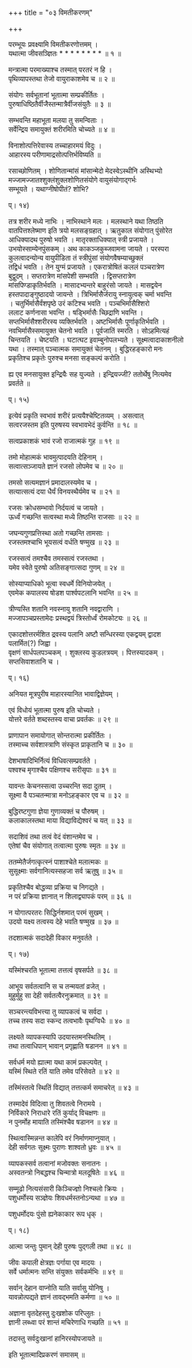 +++
title = "०३ विमतीकरणम्"

+++
    
परम्भूयः प्रवक्ष्यामि विमतीकरणोत्तमम् ।  
यथात्मा जीवसञ्ज्ञितः * * * * * * * * ॥ १ ॥  
    
मन्त्रात्मा परमाख्याश्च तस्मात् परतरं न हि ।  
पृथिव्यापस्तथा तेजो वायुराकाशमेव च ॥ २ ॥  
    
संयोगः सर्वभूतानां भूतात्मा सम्प्रकीर्तितः ।  
पुरुषाधिष्ठितैर्वीजैस्तन्मात्रैर्वीजसंयुतैः ॥ ३ ॥  
    
सम्भवन्ति महाभूता मलया तु समन्विताः ।  
सर्वेन्द्रिय समायुक्तं शरीरमिति चोच्यते ॥ ४ ॥  
    
विनाशोत्पत्तिरेवास्य तच्चाहारमयं विदुः ।  
आहारस्य परीणामाद्रसोत्पत्तिर्भविष्यति ॥  
    
रसाच्छोणितम् । शोणितान्मांसं मांसान्मेदो मेदस्वेऽस्थीनि अस्थिभ्यो   
मज्जामज्जातश्शुक्लंशुक्लशोणितसंयोगे वायुसंयोगाद्गर्भः   
सम्भूयते । यथाग्नीषोपीतं? शोभि?   
    
प्। १४)  
    
तत्र शरीर मध्ये नाभिः । नाभिस्थाने मलः । मलस्थाने यथा तिष्ठति   
वातपित्तश्लेष्माण इति त्रयो मलसङ्ग्रहात् । ऋतुकाल संयोगात् पुंसोरेत   
आधिक्यादथ पुरुषो भवति । मातृरक्ताधिक्यात् स्त्री प्रजायते ।   
उभयोस्साम्येनपुंसकम् । अथ काकञ्जकुब्जवामना जायते । परस्परा   
कुलत्वादन्योन्य वायुपीडिता तं स्त्रीपुंसां संयोगवैषम्याच्छुक्लं   
तद्विधं भवति । तेन युग्मं प्रजायते । एकरात्रोषितं कललं पञ्चरात्रेण   
बुद्वुदम् । सप्तरात्रेण मांसपेशी सम्भवति । द्विसप्तरात्रेण   
मांसपिण्डाकृतिर्भवति । मासादभ्यन्तरे बाहुरंसो जायते । मासद्वयेन   
हस्तपादाङ्गुष्ठादयो जायन्ते । त्रिभिर्मासैर्जरायु स्नायुत्वक् चर्मा भवन्ति   
। चतुर्भिर्मासैर्वंशपृष्ठे उरं कटिश्च भवति । पञ्चभिर्मासैश्शिरो   
ललाट कर्णनासा भवन्ति । षड्भिर्मासैः च्छिद्राणि भवन्ति ।   
सप्तभिर्मासैश्शरीरस्य व्यक्तिर्भवति । अष्टभिर्मासैः पूर्णाकृतिर्भवति ।   
नवभिर्मासैस्समायुक्त चेतनो भवति । पूर्वजातिं स्मरति । सोऽहमित्यहं   
चिन्तयति । चेष्टयति । घटात्घट इवाम्बुनोपलभ्यते । सूक्ष्मत्वादाकाशनीलो   
यथा । तस्मात् पञ्चात्मक समायुक्तं चेतनम् । बुद्धिरहङ्कारो मनः   
प्रकृतिश्च प्रकृतेः पुरुश्च मनसा सङ्कल्पं करोति ।  
    
ह्य एव मनसायुक्त इन्द्रियैः सह युज्यते । इन्द्रियज्जी? ततोर्थेषु नित्यमेव   
प्रवर्तते ॥  
    
प्। १५)  
    
इत्येवं प्रकृति स्वभावं शरीरं प्रत्ययैश्चेष्टितव्यम् । असत्वात्   
सत्वरजस्तम इति पुरुषस्य स्वभावभेदं कुर्वन्ति ॥ १८ ॥  
    
सत्वप्रकाशकं भावं रजो राजात्मकं गुह ॥ १९ ॥  
    
तमो मोहात्मकं भावमुत्पादयति देहिनाम् ।  
सत्वात्सञ्जायते ज्ञानं रजसो लोपमेव च ॥ २० ॥  
    
तमसो सत्यमज्ञानं प्रमादालस्यमेव च ।  
सत्यात्सत्यं दया धैर्यं विनयस्थैर्यमेव च ॥ २१ ॥  
    
रजसः क्रोधसम्भावो निर्दयत्वं च जायते ।  
ऊर्ध्वं गच्छन्ति सत्वस्था मध्ये तिष्ठन्ति राजसाः ॥ २२ ॥  
    
जघन्यगुणप्रत्तिस्था अतो गच्छन्ति तामसाः ।  
रजस्तमश्चाभि भूयसत्वं वर्धति षण्मुख ॥ २३ ॥  
    
रजस्सत्वं तमश्चैव तमस्सत्वं रजस्तथा ।  
यमेव स्वेते पुरुषो अतिसङ्गात्सदा गुणम् ॥ २४ ॥  
    
सोस्याप्याधिको भूत्वा स्वधर्मे विनियोजयेत् ।  
एवमेक कपालस्य षोडश पार्श्वपटलानि भवन्ति ॥ २५ ॥  
    
त्रीण्यस्ति शतानि नवस्नायु शतानि नवद्वाराणि ।   
मज्जापञ्चप्रस्तामेदः प्रस्थद्वयं त्रिस्तोर्ध्वं रोमकोट्यः ॥ २६ ॥  
    
एकादशोत्तरर्मशित द्रवस्य पलानि अष्टौ सन्धिरस्या एकद्वयम् द्वादश   
पलार्मित(?) जिह्वा ।   
वृक्षणं सार्धपलपञ्चकम् । शुक्लस्य कुडलत्रयम् । पित्तस्यादकम् ।   
सप्तसिवाशतानि च ।   
    
प्। १६)  
    
अनियत मूत्रपुरीष माहारस्यानित भावाद्विज्ञेयम् ।  
    
एवं विधोयं भूतात्मा पुरुष इति चोच्यते ।  
योत्तरे वर्तते शब्दस्तस्य वाचा प्रवर्तकः ॥ २९ ॥  
    
प्राणापान समायोगात् सोन्तरात्मा प्रकीर्तितः ।  
तस्माच्च सर्वशास्त्राणि संस्कृत प्राकृतानि च ॥ ३० ॥  
    
देशभाषादिभिर्नित्यं विधिवत्सम्प्रवर्तते ।  
पश्वश्च मृगाश्चैव पक्षिणश्च सरीसृपाः ॥ ३१ ॥  
    
यावन्तः केचनस्सत्वा उच्चरन्ति सदा दुतम् ।  
सूक्ष्मा वै पञ्चतन्मात्रा मनोऽहङ्कार एव च ॥ ३२ ॥  
    
बुद्धिरष्टगुणा ज्ञेया गुणाव्यक्तं च पौरुषम् ।  
कलाकालस्तथा माया विद्याविद्येश्वरं च यत् ॥ ३३ ॥  
    
सदाशिवं तथा तत्वं वेदं वंशान्तमेव च ।  
एतेषां चैव संयोगात् तत्वात्मा पुरुषः स्मृतः ॥ ३४ ॥  
    
ततम्मेतैर्जगत्कृत्स्नं पाशाश्चेते मलात्मकः ॥   
सुसूक्ष्माः सर्वगानित्यस्सहजा सर्व ऋतुषु ॥ ३५ ॥  
    
प्रकृतिश्चैव बोद्धव्या प्रक्रिया च निगद्यते ।  
न परं प्रक्रिया ज्ञानात् न शिलाद्व्यापकं परम् ॥ ३६ ॥  
    
न योगात्परतरः सिद्धिर्नशमात् परमं सुखम् ।  
उदयो यक्ष्य तत्वस्य देहे भवति षण्मुख ॥ ३७ ॥  
    
तदशात्मकं सदादेही विकार मनुवर्तते ।  
    
प्। १७)  
    
यस्मिंश्चरति भूतात्मा तत्तत्वं वृषसर्पते ॥ ३८ ॥  
    
आभूय सर्वतत्वानि स च तन्मयतां व्रजेत् ।  
मुहुर्मुहु सा देही सर्वतत्वैरनुक्रमात् ॥ ३९ ॥  
    
सञ्चरन्त्यविभत्त्या तु व्यापकत्वं च सर्वदा ।  
तच्च तस्य सदा स्कन्द तत्वभावैः पृथग्विधैः ॥ ४० ॥  
    
लक्ष्यते व्यापकस्यापि उदयास्तमनस्थितिम् ।  
तथा तत्वाधिपान् भावान् प्रगृह्णाति षडानन ॥ ४१ ॥  
    
सर्वधर्म मयो ह्यात्मा यथा कामं प्रकल्पयेत् ।  
यस्मिं स्थिते रतिं याति तमेव परिसेवते ॥ ४२ ॥  
    
तस्मिंस्तत्वे स्थितिं विद्यात् तत्तत्कर्म समाचरेत् ॥ ४३ ॥  
    
तस्मादेवं विदित्वा तु शिवतत्वे निरामये ।  
निर्विकारे निराधारे रतिं कुर्याद् विचक्षणः ॥  
न पुनर्मोह मायाति तस्मिंश्चैव षडानन ॥ ४४ ॥  
    
स्थित्वास्मिन्नन्त कालेपि वरं निर्माणमाप्नुयात् ।  
देही सर्वगतः सूक्ष्मः पुराणः शाश्वतो ध्रुवः ॥ ४५ ॥  
    
व्यापकस्सर्व तत्वानां मजोवक्तः सनातनः ।  
अस्वतन्त्रो निबद्धश्च चिन्मात्रो मलदूषितेः ॥ ४६ ॥  
    
सम्मूढो नित्यसंसारी किञ्चिज्ज्ञो निश्चलो क्रियः ।  
पशुधर्मोस्य सञ्ज्ञेयः शिवधर्मस्तनोऽन्यथा ॥ ४७ ॥  
    
पशुधर्मोदयः पुंसो ह्यनेकाकार रूप धृक् ।  
    
प्। १८)  
    
आत्मा जन्तुः पुमान् देही पुरुषः पुद्गली तथा ॥ ४८ ॥  
    
जीवः कपाली क्षेत्रज्ञः पर्गाया एव मादयः ।  
सर्वे धर्मात्मनः सन्ति संयुक्तः सर्वकर्मभिः ॥ ४९ ॥  
    
सर्वान् देहान वाप्नोति याति सर्वासु योनिषु ।  
यावन्नोत्पद्यते ज्ञानं तावद्भमति कर्मणा ॥ ५० ॥  
    
अज्ञाना वृतदेहस्तु दुःखशोक परिप्लुतः ।  
ज्ञानी लब्ध्वा परं शान्तं मचिरेणाधि गच्छति ॥ ५१ ॥  
    
तदास्तु सर्वदुःखानां हानिरस्योपजायते ॥  
    
इति भूतात्मादिप्रकरणं समासम् ॥  
